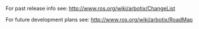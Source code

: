 For past release info see: http://www.ros.org/wiki/arbotix/ChangeList

For future development plans see: http://www.ros.org/wiki/arbotix/RoadMap